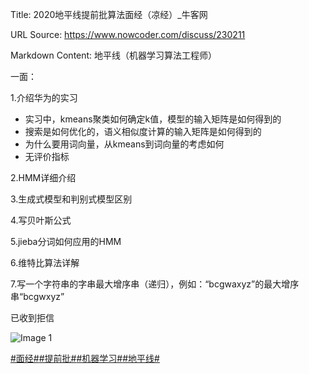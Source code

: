 Title: 2020地平线提前批算法面经（凉经）_牛客网

URL Source: https://www.nowcoder.com/discuss/230211

Markdown Content:
地平线（机器学习算法工程师）

一面：

1.介绍华为的实习

*   实习中，kmeans聚类如何确定k值，模型的输入矩阵是如何得到的
*   搜索是如何优化的，语义相似度计算的输入矩阵是如何得到的
*   为什么要用词向量，从kmeans到词向量的考虑如何
*   无评价指标

2.HMM详细介绍

3.生成式模型和判别式模型区别

4.写贝叶斯公式

5.jieba分词如何应用的HMM

6.维特比算法详解

7.写一个字符串的字串最大增序串（递归），例如：“bcgwaxyz”的最大增序串“bcgwxyz”

已收到拒信

![Image 1](https://uploadfiles.nowcoder.com/images/20191018/468200_1571394935765_09DD8C2662B96CE14928333F055C5580)

[#面经#](https://www.nowcoder.com/creation/subject/928d551be73f40db82c0ed83286c8783)[#提前批#](https://www.nowcoder.com/creation/subject/60e0088aa7964253b37cd6a57a5ea2cd)[#机器学习#](https://www.nowcoder.com/creation/subject/1d21b7f0279f49f9bdb350c0e103df4f)[#地平线#](https://www.nowcoder.com/enterprise/700/discussion)
